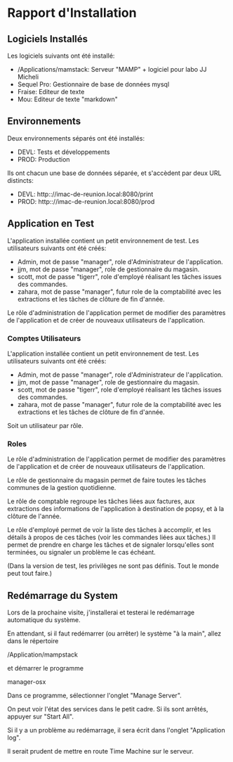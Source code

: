 # Rapport d'Installation

## Logiciels Installés

Les logiciels suivants ont été installé:

* /Applications/mamstack: Serveur "MAMP" + logiciel pour labo JJ Micheli
* Sequel Pro: Gestionnaire de base de données mysql
* Fraise: Editeur de texte
* Mou: Editeur de texte "markdown"

## Environnements

Deux environnements séparés ont été installés:

* DEVL: Tests et développements
* PROD: Production

Ils ont chacun une base de données séparée, et s'accèdent par deux URL distincts:

* DEVL: http:://imac-de-reunion.local:8080/print
* PROD: http:://imac-de-reunion.local:8080/prod


## Application en Test

L'application installée contient un petit environnement de test. Les utilisateurs suivants ont été créés:

* Admin, mot de passe "manager", role d'Administrateur de l'application.
* jjm, mot de passe "manager", role de gestionnaire du magasin.
* scott, mot de passe "tigerr", role d'employé réalisant les tâches issues des commandes.
* zahara, mot de passe "manager", futur role de la comptabilité avec les extractions et les tâches de clôture de fin d'année.

Le rôle d'administration de l'application permet de modifier des paramètres de l'application et de créer de nouveaux utilisateurs de l'application.


### Comptes Utilisateurs

L'application installée contient un petit environnement de test. Les utilisateurs suivants ont été créés:

* Admin, mot de passe "manager", role d'Administrateur de l'application.
* jjm, mot de passe "manager", role de gestionnaire du magasin.
* scott, mot de passe "tigerr", role d'employé réalisant les tâches issues des commandes.
* zahara, mot de passe "manager", futur role de la comptabilité avec les extractions et les tâches de clôture de fin d'année.

Soit un utilisateur par rôle.

### Roles

Le rôle d'administration de l'application permet de modifier des paramètres de l'application et de créer de nouveaux utilisateurs de l'application.

Le rôle de gestionnaire du magasin permet de faire toutes les tâches communes de la gestion quotidienne.

Le rôle de comptable regroupe les tâches liées aux factures, aux extractions des informations de l'application à destination de popsy, et à la clôture de l'année.

Le rôle d'employé permet de voir la liste des tâches à accomplir, et les détails à propos de ces tâches (voir les commandes liées aux tâches.) Il permet de prendre en charge les tâches et de signaler lorsqu'elles sont terminées, ou signaler un problème le cas échéant.

(Dans la version de test, les privilèges ne sont pas définis. Tout le monde peut tout faire.)

## Redémarrage du System

Lors de la prochaine visite, j'installerai et testerai le redémarrage automatique du système.

En attendant, si il faut redémarrer (ou arrêter) le système "à la main", allez dans le répertoire

/Application/mampstack

et démarrer le programme

manager-osx

Dans ce programme, sélectionner l'onglet "Manage Server".

On peut voir l'état des services dans le petit cadre. Si ils sont arrêtés, appuyer sur "Start All".

Si il y a un problème au redémarrage, il sera écrit dans l'onglet "Application log".

Il serait prudent de mettre en route Time Machine sur le serveur.